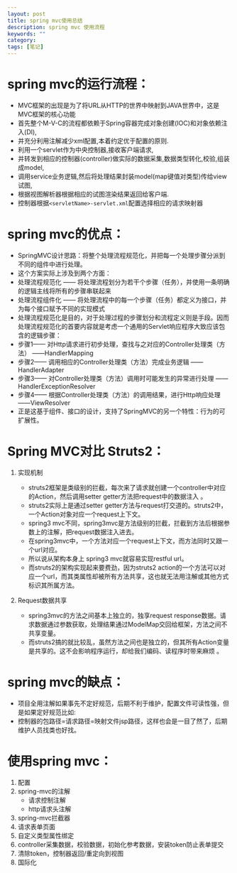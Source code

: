```yaml
---
layout: post
title: spring mvc使用总结
description: spring mvc 使用流程
keywords: ""
category: 
tags: [笔记]
---
```

# spring mvc的运行流程：
- MVC框架的出现是为了将URL从HTTP的世界中映射到JAVA世界中，这是MVC框架的核心功能
- 首先整个M-V-C的流程都依赖于Spring容器完成对象创建(IOC)和对象依赖注入(DI),
- 并充分利用注解减少xml配置,本着约定优于配置的原则.
- 利用一个servlet作为中央控制器,接收客户端请求,
- 并转发到相应的控制器(controller)做实际的数据采集,数据类型转化,校验,组装成model,
- 调用service业务逻辑,然后将处理结果封装model(map键值对类型)传给view试图,
- 根据视图解析器根据相应的试图渲染结果返回给客户端.
- 控制器根据`<servletName>-servlet.xml`配置选择相应的请求映射器

# spring mvc的优点：
- SpringMVC设计思路：将整个处理流程规范化，并把每一个处理步骤分派到不同的组件中进行处理。
- 这个方案实际上涉及到两个方面：
- 处理流程规范化 —— 将处理流程划分为若干个步骤（任务），并使用一条明确的逻辑主线将所有的步骤串联起来
- 处理流程组件化 —— 将处理流程中的每一个步骤（任务）都定义为接口，并为每个接口赋予不同的实现模式
- 处理流程规范化是目的，对于处理过程的步骤划分和流程定义则是手段。因而处理流程规范化的首要内容就是考虑一个通用的Servlet响应程序大致应该包含的逻辑步骤：
- 步骤1—— 对Http请求进行初步处理，查找与之对应的Controller处理类（方法）   ——HandlerMapping
- 步骤2—— 调用相应的Controller处理类（方法）完成业务逻辑                    ——HandlerAdapter
- 步骤3—— 对Controller处理类（方法）调用时可能发生的异常进行处理            ——HandlerExceptionResolver
- 步骤4—— 根据Controller处理类（方法）的调用结果，进行Http响应处理       ——ViewResolver
- 正是这基于组件、接口的设计，支持了SpringMVC的另一个特性：行为的可扩展性。

#  Spring MVC对比 Struts2：
1. 实现机制
	- struts2框架是类级别的拦截，每次来了请求就创建一个controller中对应的Action，然后调用setter getter方法把request中的数据注入 。
	- struts2实际上是通过setter getter方法与request打交道的。struts2中，一个Action对象对应一个request上下文。
	- spring3 mvc不同，spring3mvc是方法级别的拦截，拦截到方法后根据参数上的注解，把request数据注入进去。
	- 在spring3mvc中，一个方法对应一个request上下文，而方法同时又跟一个url对应。
	- 所以说从架构本身上 spring3 mvc就容易实现restful url。
	- 而struts2的架构实现起来要费劲，因为struts2 action的一个方法可以对应一个url，而其类属性却被所有方法共享，这也就无法用注解或其他方式标识其所属方法。

2. Request数据共享
	- spring3mvc的方法之间基本上独立的，独享request response数据。请求数据通过参数获取，处理结果通过ModelMap交回给框架，方法之间不共享变量。
	- 而struts2搞的就比较乱，虽然方法之间也是独立的，但其所有Action变量是共享的。这不会影响程序运行，却给我们编码、读程序时带来麻烦 。

#  spring mvc的缺点：
- 项目全用注解如果事先不定好规范，后期不利于维护，配置文件可读性强，但是如果定好规范比如:
- 控制器的包路径=请求路径=映射文件jsp路径，这样也会是一目了然了，后期维护人员找类也好找。

#  使用spring mvc：
1. 配置
2. spring-mvc的注解
	 - 请求控制注解
	 - http请求头注解
3. spring-mvc拦截器
4. 请求表单页面
5. 自定义类型属性绑定
6. controller采集数据，校验数据，初始化参考数据，安装token防止表单提交
7. 清除token，控制器返回/重定向到视图
8. 国际化


